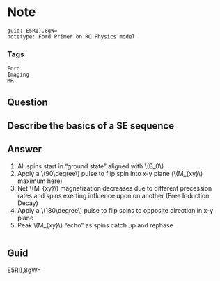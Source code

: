 # Note
```
guid: E5RI),8gW=
notetype: Ford Primer on RO Physics model
```

### Tags
```
Ford
Imaging
MR
```

## Question
<h2>Describe the basics of a SE sequence</h2>

## Answer
<section>
<ol>
<li>All spins start in “ground state” aligned with \(B_0\)</li>
<li>Apply a \(90\degree\) pulse to flip spin into x-y plane (\(M_{xy}\) maximum here)</li>
<li>Net \(M_{xy}\) magnetization decreases due to different precession rates and spins exerting influence upon on another (Free Induction Decay)</li>
<li>Apply a \(180\degree\) pulse to flip spins to opposite direction in x-y plane</li>
<li>Peak \(M_{xy}\) “echo” as spins catch up and rephase</li>
</ol>
<p><img alt="" src="103EEA6A-6F02-4E0C-AFA4-370BC4654566.png"/></p>


</section>

## Guid
E5RI),8gW=
